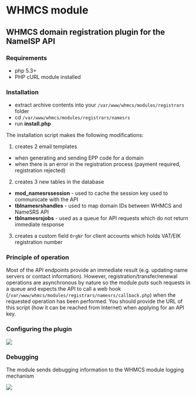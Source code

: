 # WHMCS module

## WHMCS domain registration plugin for the NameISP API

### Requirements

- php 5.3+
- PHP cURL module installed

### Installation

- extract archive contents into your `/var/www/whmcs/modules/registrars` folder
- cd `/var/www/whmcs/modules/registrars/namesrs`
- run **install.php**

The installation script makes the following modifications:

1. creates 2 email templates
  - when generating and sending EPP code for a domain
  - when there is an error in the registration process (payment required, registration rejected)
2. creates 3 new tables in the database
  - **mod_namesrssession** - used to cache the session key used to communicate with the API
  - **tblnamesrshandles** - used to map domain IDs between WHMCS and NameSRS API
  - **tblnamesrsjobs** - used as a queue for API requests which do not return immediate response
3. creates a custom field `OrgNr` for client accounts which holds VAT/EIK registration number
 
### Principle of operation

Most of the API endpoints provide an immediate result (e.g. updating name servers or contact information). However, registration/transfer/renewal operations are  asynchronous by nature so the module puts such requests in a queue and expects the API to call a web hook (`/var/www/whmcs/modules/registrars/namesrs/callback.php`) when the requested operation has been performed. You should provide the URL of this script (how it can be reached from Internet) when applying for an API key.

### Configuring the plugin

![](https://github.com/nameisp/whmcs/raw/master/configuration.png)

### Debugging

The module sends debugging information to the WHMCS module logging mechanism

![](https://github.com/nameisp/whmcs/raw/master/logging.png)
